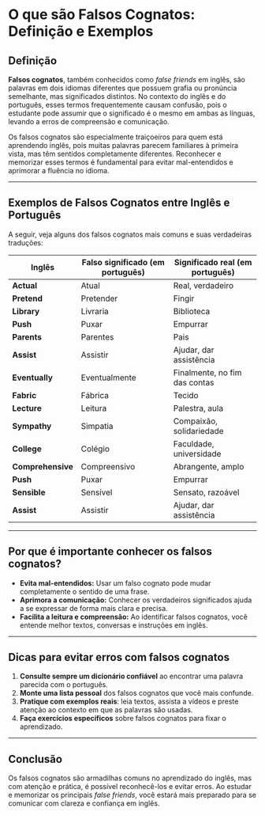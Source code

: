 # O que são Falsos Cognatos: Definição e Exemplos

## Definição

**Falsos cognatos**, também conhecidos como *false friends* em inglês, são palavras em dois idiomas diferentes que possuem grafia ou pronúncia semelhante, mas significados distintos. No contexto do inglês e do português, esses termos frequentemente causam confusão, pois o estudante pode assumir que o significado é o mesmo em ambas as línguas, levando a erros de compreensão e comunicação.

Os falsos cognatos são especialmente traiçoeiros para quem está aprendendo inglês, pois muitas palavras parecem familiares à primeira vista, mas têm sentidos completamente diferentes. Reconhecer e memorizar esses termos é fundamental para evitar mal-entendidos e aprimorar a fluência no idioma.

---

## Exemplos de Falsos Cognatos entre Inglês e Português

A seguir, veja alguns dos falsos cognatos mais comuns e suas verdadeiras traduções:

| Inglês      | Falso significado (em português) | Significado real (em português) |
|-------------|----------------------------------|---------------------------------|
| **Actual**  | Atual                            | Real, verdadeiro                |
| **Pretend** | Pretender                        | Fingir                          |
| **Library** | Livraria                         | Biblioteca                      |
| **Push**    | Puxar                            | Empurrar                        |
| **Parents** | Parentes                         | Pais                            |
| **Assist**  | Assistir                         | Ajudar, dar assistência         |
| **Eventually** | Eventualmente                 | Finalmente, no fim das contas   |
| **Fabric**  | Fábrica                          | Tecido                          |
| **Lecture** | Leitura                          | Palestra, aula                  |
| **Sympathy**| Simpatia                         | Compaixão, solidariedade        |
| **College** | Colégio                          | Faculdade, universidade         |
| **Comprehensive** | Compreensivo               | Abrangente, amplo               |
| **Push**    | Puxar                            | Empurrar                        |
| **Sensible**| Sensível                         | Sensato, razoável               |
| **Assist**  | Assistir                         | Ajudar, dar assistência         |

---

## Por que é importante conhecer os falsos cognatos?

- **Evita mal-entendidos:** Usar um falso cognato pode mudar completamente o sentido de uma frase.
- **Aprimora a comunicação:** Conhecer os verdadeiros significados ajuda a se expressar de forma mais clara e precisa.
- **Facilita a leitura e compreensão:** Ao identificar falsos cognatos, você entende melhor textos, conversas e instruções em inglês.

---

## Dicas para evitar erros com falsos cognatos

1. **Consulte sempre um dicionário confiável** ao encontrar uma palavra parecida com o português.
2. **Monte uma lista pessoal** dos falsos cognatos que você mais confunde.
3. **Pratique com exemplos reais**: leia textos, assista a vídeos e preste atenção ao contexto em que as palavras são usadas.
4. **Faça exercícios específicos** sobre falsos cognatos para fixar o aprendizado.

---

## Conclusão

Os falsos cognatos são armadilhas comuns no aprendizado do inglês, mas com atenção e prática, é possível reconhecê-los e evitar erros. Ao estudar e memorizar os principais *false friends*, você estará mais preparado para se comunicar com clareza e confiança em inglês.
